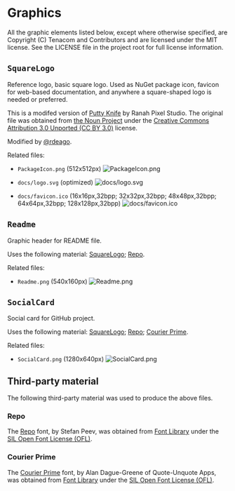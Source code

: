 # Graphics

All the graphic elements listed below, except where otherwise specified, are Copyright (C) Tenacom and Contributors and are licensed under the MIT license. See the LICENSE file in the project root for full license information.

## `SquareLogo`

Reference logo, basic square logo. Used as NuGet package icon, favicon for web-based documentation, and anywhere a square-shaped logo is needed or preferred.

This is a modifed version of [Putty Knife](https://thenounproject.com/icon/3765029) by Ranah Pixel Studio. The original file was obtained from [the Noun Project](https://thenounproject.com/) under the [Creative Commons Attribution 3.0 Unported (CC BY 3.0)](https://creativecommons.org/licenses/by/3.0/) license.

Modified by [@rdeago](https://github.com/rdeago).

Related files:

- `PackageIcon.png` (512x512px)
![PackageIcon.png](https://raw.githubusercontent.com/Tenacom/PolyKit/main/graphics/PackageIcon.png)

- `docs/logo.svg` (optimized)
![docs/logo.svg](https://raw.githubusercontent.com/Tenacom/PolyKit/main/graphics/docs/logo.png)

- `docs/favicon.ico` (16x16px,32bpp; 32x32px,32bpp; 48x48px,32bpp; 64x64px,32bpp; 128x128px,32bpp)
![docs/favicon.ico](https://raw.githubusercontent.com/Tenacom/PolyKit/main/graphics/docs/favicon.ico)

## `Readme`

Graphic header for README file.

Uses the following material: [SquareLogo](#squarelogo); [Repo](#repo).

Related files:

- `Readme.png` (540x160px)
![Readme.png](https://raw.githubusercontent.com/Tenacom/PolyKit/main/graphics/Readme.png)

## `SocialCard`

Social card for GitHub project.

Uses the following material: [SquareLogo](#squarelogo); [Repo](#repo); [Courier Prime](#courier-prime).

Related files:

- `SocialCard.png` (1280x640px)
![SocialCard.png](https://raw.githubusercontent.com/Tenacom/PolyKit/main/graphics/SocialCard.png)

## Third-party material

The following third-party material was used to produce the above files.

### Repo

The [Repo](https://fontlibrary.org/en/font/repo) font, by Stefan Peev, was obtained from [Font Library](https://fontlibrary.org) under the [SIL Open Font License (OFL)](https://scripts.sil.org/cms/scripts/page.php?site_id=nrsi&id=OFL).

### Courier Prime

The [Courier Prime](https://fontlibrary.org/en/font/courier-prime) font, by Alan Dague-Greene of Quote-Unquote Apps, was obtained from [Font Library](https://fontlibrary.org) under the [SIL Open Font License (OFL)](https://scripts.sil.org/cms/scripts/page.php?site_id=nrsi&id=OFL).
